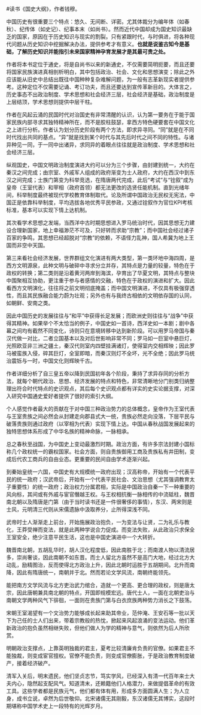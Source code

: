 \#读书《国史大纲》，作者钱穆。

中国历史有很重要三个特点：悠久、无间断、详密。尤其体裁分为编年体（如春秋）、纪传体（如史记）、纪事本末（如尚书）。然而近代中国却成为国史知识最缺乏的国家，原因在于历史知识与现实的割裂。只有紧跟时代，与时俱进，将各种现代问题从历史知识中挖掘解决办法，提供参考才有意义。**也就是说鉴古知今是基础，了解历史知识并能指引未来国家精神孕育发展才是其最可贵之处。**

作者将本书定位于通史，将是自尚书以来的新通史，不仅需要简明扼要，而且还要将国家民族演进真相剖析明白，其中包括政治、社会、文化和思想演变；除此之外应该能从旧史中总结出既往中国种种复杂难解问题，为一般有志革新现实者提供参考。这种定位不仅需要记诵、考订功夫，而且还要达到宣传革新目的。大体言之，历史事态不出政治制度、学术思想和社会经济三层，社会经济是基础，政治制度是上层结顶，学术思想则提供中层干柱。

作者在风起云涌的民国时代对治国史有非常清醒的认识，认为第一要务在于能于国家民族内部寻求其独特精神所在，而不是胶柱鼓瑟，拿西方特色硬要套在中国文化之上进行分析。作者认为划分历史阶段有两个方法，即求异寻同。“同”就是在不同时代找出共同的基点。“异”就是找到某个时代与其先后时代之间不同的特性。与诸异种见一同，于一同中出诸异，求同异的着眼点往往就是政治制度、学术思想和社会经济三层。

纵观国史，中国文明政治制度演进大约可以分为三个步骤，由封建到统一，大约在秦汉之间完成；由宗室、外戚军人组成的政府渐变为士人政府，大约在西汉中到东汉之间完成；士族门第变为科举竞选，在隋唐两代完成，此后“考试”与“铨叙”成为皇帝（王室代表）和宰相（政府首领）都无法更改的选贤任能机制。直到光绪年间，科举制度最终被现代学校教育体制取代。论及所谓中国政治无民权无宪法，中国正是依靠科举制度，平均选拔各地优秀平民参政，又通过铨叙作为官位KPI考核标准，基本可以实现下情上达机制。

其次看学术思想之发端，当西洋中古时期思想进入罗马统治时代，因其思想无力建设合理新国家，地上幸福渺茫不可及，只好转而求助“宗教”；而中国社会经过诸子百家的争鸣，其思想已经超脱对“宗教”的依赖，不语怪力乱神，国人希冀为地上王国而非空中天国。

第三来看社会经济发展，世界群组文化演进有两大类型，第一类环地中海四周，是西方文明源泉，此种文明与破碎中寻求分立并存，其特点是力量的较量，特色在于政权的转换；第二类则是沿着黄河两岸到海滨，孕育出了华夏文明，其特点与整块中围聚相互协助，更注重于参与者感情的交融，特色在于政权的演进和扩大。因此看西方文明演化，往往将之前文明彻底掩盖；而中国文明演进，不仅具有极强穿透性，而且其民族融合能力蔚为壮观；另外也有与我终古相依的文明依存国的认同，如朝鲜、安南之类。

因此中国历史的发展往往与“和平”中获得长足发展；而欧洲史则往往与“战争”中获得其精神。如果举个不太恰当的例子，中国史如一首诗，西洋史如一本剧；剧中各幕之间均有截然不同变化，诗则只在意境转移中达到新阶段。可以用罗马帝国与秦汉代做一对比，二者立国基本以及对后世影响非常不同；罗马如一巨室中悬巨灯，光照欧亚非三洲之疆土，秦汉代则室内四壁挂满诸灯，使得室内交相辉映；因此罗马被蛮族入侵，碎其巨灯，全室即暗，而秦汉则灯不全坏，光不全绝；因此罗马统治震铄与一时，中国文化则辉映千古。

作者详细分析了自三皇五帝以降到民国初年各个阶段，秉持了求异存同的分析方法，就每个朝代政治、思想、经济发展的特点和特色，非常清晰地分门别类归纳整理出符合时代特点的史识观点，其后每个史识观点都有详实的史实论据支撑，对深入研究中国通史爱好者提供了很好的索引大纲。

个人感觉作者最大的贡献在于对中国三种政治势力的总体概念，皇帝作为王室代表与王室贵族之间必然会从封建走向郡县式大一统，贵族必然走向没落，下层平民与破落贵族则通过政府（以宰相为代表）实现下情上达。中国从春秋战国发展起来的独特思想体系形成了中华名族的精神命脉，一脉相承。

总之春秋至战国，为中国史上变动最激烈时期。政治方面，有许多宗法封建小国标称几个政权统一的霸权国家。社会方面，则自贵族御用工商及贵族私有井田制，变成后代农工商兵的自由业态。更重要的民间自由学术逐渐兴起。

到秦始皇统一六国，中国史有大规模统一政府出现；汉高称帝，开始有一个代表平民的统一政府；汉武帝后，开始有一个代表平民社会、文治思想（尤其强调教育太子重要性）的统一政府；政治权力分属君相，实际是中国政治自秦一下一种重要的风向标，其间或有外戚与宦官僭越王权。与王权相抗衡一脉相传的中流砥柱，魏晋南北朝以及隋唐是门第（由于当时读书还是一件很奢侈的事情），东汉、两宋则是士风，元明清三代则从宋儒遗脉中汲取养分，止所得深浅不同。

武帝时士人渐渐走上前台，开始施展政治抱负，一为变法与让贤，二为礼乐与教化，王莽受禅而变法，就是此两种学说合力促成。而变法失败，从此政治只求保全王室安全，绝少注意平民生活，这也是中国史演进中一个大转折。

魏晋南北朝，五胡乱华时，胡人汉化程度低，因此南胜于北；而南渡人物以清流居多，崇尚奢谈，因此南朝不如东晋。而士人留北方虽然不是高门大地，经过北方大动乱，励精图治，反而使得北方政治上升，因此北朝时运胜于五胡期间。北升而南降，因此有隋唐统一，南朝并于北。然而若论文学风流，南朝终能领先。

能把南方文学风流与北方吏治武力绾合，造就一个更高、更合理的政权，则是唐太宗，因此唐朝兼具南北朝的特点，开国即规模宏远。唐代士人，一面在北朝吏治与南朝文学两种风气下徘徊，一面则在贵族门第与白衣庶族两种势力消长之下鼓荡。

宋朝王室渴望有一个文治势力能够成长起来助其帝业，范仲淹、王安石等一批以天下为己任的士人们出来，带着宗教般的热忱，掀起来风起浪涌的变法运动。他们革新政治的抱负虽然相继失败，但他们做人为学的精神与意气，则依然为后人所欣赏。

明朝政治支撑点，上靠英明独裁的君主，夏考比较清廉肯负责的官僚。如果君主不能独裁，则变成宦官擅权。官僚不能负责，则变成官僚膨胀，于是政治教育制度破产，接着经济破产。

清军入关后，明末遗民，他们坚贞志节，笃实学风，已经深入有清一代百年来士大夫内心，隐然起支配风气。知道清末，还赖籍他们人格潜力，来做提倡革命的有效工具。这些学者都是民族元气，他们都有体有用，形成多方面圆满人生；为人立身，成书立说，卓然为后世敬仰。北宋诸儒无其刚毅，东汉诸儒无其博实，这段时期堪称中国学术史上一段特有的光辉岁月。